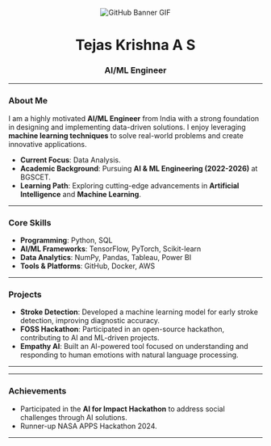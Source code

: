 
<p align="center">
  <img src="bannerfinal.gif" alt="GitHub Banner GIF" />
</p>

<h1 align="center">Tejas Krishna A S</h1>
<h3 align="center">AI/ML Engineer</h3>

---

### About Me

I am a highly motivated **AI/ML Engineer** from India with a strong foundation in designing and implementing data-driven solutions. I enjoy leveraging **machine learning techniques** to solve real-world problems and create innovative applications.

- **Current Focus**: Data Analysis.
- **Academic Background**: Pursuing **AI & ML Engineering (2022-2026)** at BGSCET.
- **Learning Path**: Exploring cutting-edge advancements in **Artificial Intelligence** and **Machine Learning**.

---

### Core Skills

- **Programming**: Python, SQL  
- **AI/ML Frameworks**: TensorFlow, PyTorch, Scikit-learn    
- **Data Analytics**: NumPy, Pandas, Tableau, Power BI  
- **Tools & Platforms**: GitHub, Docker, AWS  

---

### Projects  

- **Stroke Detection**: Developed a machine learning model for early stroke detection, improving diagnostic accuracy.  
- **FOSS Hackathon**: Participated in an open-source hackathon, contributing to AI and ML-driven projects.  
- **Empathy AI**: Built an AI-powered tool focused on understanding and responding to human emotions with natural language processing.



---




---

### Achievements
 
- Participated in the **AI for Impact Hackathon** to address social challenges through AI solutions.
- Runner-up NASA APPS Hackathon 2024.  
  

---






